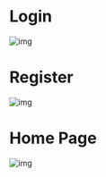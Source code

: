 # Login
![img](https://i.imgur.com/1Xh0FFg.png)

# Register
![img](https://i.imgur.com/hPLhtdw.png)

# Home Page
![img](https://i.imgur.com/SfprPfZ.png)
